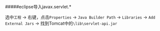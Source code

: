 #####eclipse导入javax.servlet.*

选中`工程` -> 右键，点击`Properties` -> `Java Builder Path` -> `Libraries`  -> `Add External Jars`  -> 找到Tomcat中的`\lib\servlet-api.jar`